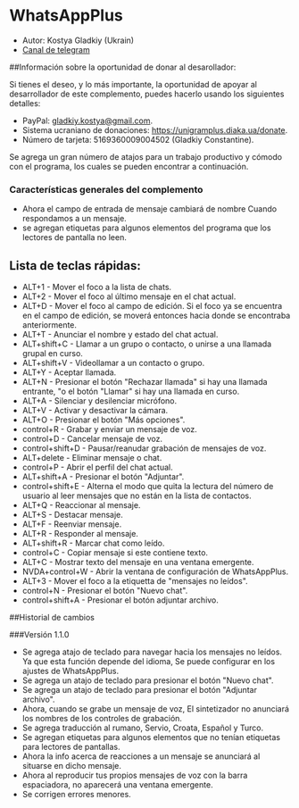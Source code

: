# WhatsAppPlus

* Autor: Kostya Gladkiy (Ukrain)
* [Canal de telegram](https://t.me/unigramPlus)

##Información sobre la oportunidad de donar al desarollador:

Si tienes el deseo, y lo más importante, la oportunidad de apoyar al desarrollador de este complemento, puedes hacerlo usando los siguientes detalles:

* PayPal: gladkiy.kostya@gmail.com.
* Sistema ucraniano de donaciones: https://unigramplus.diaka.ua/donate.
* Número de tarjeta: 5169360009004502 (Gladkiy Constantine).

Se agrega un gran número de atajos para un trabajo productivo y cómodo con el programa, los cuales se pueden encontrar a continuación.

### Características generales del complemento

* Ahora el campo de entrada de mensaje cambiará de nombre Cuando respondamos a un mensaje.
* se agregan etiquetas para algunos elementos del programa que los lectores de pantalla no leen.

## Lista de teclas rápidas:

* ALT+1 - Mover el foco a la lista de chats.
* ALT+2 - Mover el foco al último mensaje en el chat actual.
* ALT+D - Mover el foco al campo de edición. Si el foco ya se encuentra en el campo de edición, se moverá entonces hacia donde se encontraba anteriormente.
* ALT+T - Anunciar el nombre y estado del chat actual.
* ALT+shift+C - Llamar a un grupo o contacto, o unirse a una llamada grupal en curso.
* ALT+shift+V - Videollamar a un contacto o grupo.
* ALT+Y - Aceptar llamada.
* ALT+N - Presionar el botón "Rechazar llamada" si hay una llamada entrante, "o el botón "Llamar" si hay una llamada en curso.
* ALT+A - Silenciar y desilenciar micrófono.
* ALT+V - Activar y desactivar la cámara.
* ALT+O - Presionar el botón "Más opciones".
* control+R - Grabar y enviar un mensaje de voz.
* control+D - Cancelar mensaje de voz.
* control+shift+D - Pausar/reanudar grabación de mensajes de voz.
* ALT+delete - Eliminar mensaje o chat.
* control+P - Abrir el perfil del chat actual.
* ALT+shift+A - Presionar el botón "Adjuntar".
* control+shift+E - Alterna el modo que quita la lectura del número de usuario al leer mensajes que no están en la lista de contactos.
* ALT+Q - Reaccionar al mensaje.
* ALT+S - Destacar mensaje.
* ALT+F - Reenviar mensaje.
* ALT+R - Responder al mensaje.
* ALT+shift+R - Marcar chat como leído.
* control+C - Copiar mensaje si este contiene texto.
* ALT+C - Mostrar texto del mensaje en una ventana emergente.
* NVDA+control+W - Abrir la ventana de configuración de WhatsAppPlus.
* ALT+3 - Mover el foco a la etiquetta de "mensajes no leídos".
* control+N - Presionar el botón "Nuevo chat".
* control+shift+A - Presionar el botón adjuntar archivo.

##Historial de cambios

###Versión 1.1.0

* Se agrega atajo de teclado para navegar hacia los mensajes no leídos. Ya que esta función depende del idioma, Se puede configurar en los ajustes de WhatsAppPlus.
* Se agrega un atajo de teclado para presionar el botón "Nuevo chat".
* Se agrega un atajo de teclado para presionar el botón "Adjuntar archivo".
* Ahora, cuando se grabe un mensaje de voz, El sintetizador no anunciará los nombres de los controles de grabación.
* Se agrega traducción al rumano, Servio, Croata, Español y Turco.
* Se agregan etiquetas para algunos elementos que no tenían etiquetas para lectores de pantallas.
* Ahora la info acerca de reacciones a un mensaje se anunciará al situarse en dicho mensaje.
* Ahora al reproducir tus propios mensajes de voz con la barra espaciadora, no aparecerá una ventana emergente.
* Se corrigen errores menores.